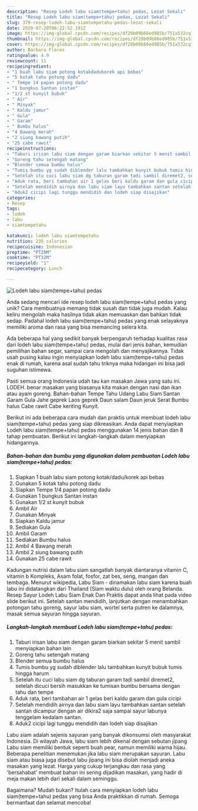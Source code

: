 ```yaml
---
description: "Resep Lodeh labu siam(tempe+tahu) pedas, Lezat Sekali"
title: "Resep Lodeh labu siam(tempe+tahu) pedas, Lezat Sekali"
slug: 379-resep-lodeh-labu-siamtempetahu-pedas-lezat-sekali
date: 2020-07-20T06:22:52.191Z
image: https://img-global.cpcdn.com/recipes/df20b09b66ed985b/751x532cq70/lodeh-labu-siamtempetahu-pedas-foto-resep-utama.jpg
thumbnail: https://img-global.cpcdn.com/recipes/df20b09b66ed985b/751x532cq70/lodeh-labu-siamtempetahu-pedas-foto-resep-utama.jpg
cover: https://img-global.cpcdn.com/recipes/df20b09b66ed985b/751x532cq70/lodeh-labu-siamtempetahu-pedas-foto-resep-utama.jpg
author: Barbara Flores
ratingvalue: 4.9
reviewcount: 11
recipeingredient:
- "1 buah labu siam potong kotakdadukorek api bebas"
- "5 kotak tahu potong dadu"
- " Tempe 14 papan potong dadu"
- "1 bungkus Santan instan"
- "1/2 st kunyit bubuk"
- " Air"
- " Minyak"
- " Kaldu jamur"
- " Gula"
- " Garam"
- " Bumbu halus"
- "4 Bawang merah"
- "2 siung bawang putih"
- "25 cabe rawit"
recipeinstructions:
- "Taburi irisan labu siam dengan garam biarkan sekitar 5 menit sambil menyiapkan bahan lain"
- "Goreng tahu setengah matang"
- "Blender semua bumbu halus"
- "Tumis bumbu yg sudah diblender lalu tambahkan kunyit bubuk tumis hingga harum"
- "Setelah itu cuci labu siam dg taburan garam tadi sambil diremet2, setelah dicuci bersih masukkan ke tumisan bumbu bersama dengan tahu dan tempe"
- "Aduk rata, beri tambahan air 1 gelas beri kaldu garam dan gula cicipi"
- "Setelah mendidih airnya dan labu siam layu tambahkan santan setelah santan dicampur dengan air dikira2 saja sampai sayur labunya tenggelam kedalam santan."
- "Aduk2 cicipi lagi tunggu mendidih dan lodeh siap disajikan"
categories:
- Resep
tags:
- lodeh
- labu
- siamtempetahu

katakunci: lodeh labu siamtempetahu 
nutrition: 235 calories
recipecuisine: Indonesian
preptime: "PT20M"
cooktime: "PT32M"
recipeyield: "1"
recipecategory: Lunch

---
```



![Lodeh labu siam(tempe+tahu) pedas](https://img-global.cpcdn.com/recipes/df20b09b66ed985b/751x532cq70/lodeh-labu-siamtempetahu-pedas-foto-resep-utama.jpg)

Anda sedang mencari ide resep lodeh labu siam(tempe+tahu) pedas yang unik? Cara membuatnya memang tidak susah dan tidak juga mudah. Kalau keliru mengolah maka hasilnya tidak akan memuaskan dan bahkan tidak sedap. Padahal lodeh labu siam(tempe+tahu) pedas yang enak selayaknya memiliki aroma dan rasa yang bisa memancing selera kita.

Ada beberapa hal yang sedikit banyak berpengaruh terhadap kualitas rasa dari lodeh labu siam(tempe+tahu) pedas, mulai dari jenis bahan, kemudian pemilihan bahan segar, sampai cara mengolah dan menyajikannya. Tidak usah pusing kalau ingin menyiapkan lodeh labu siam(tempe+tahu) pedas enak di rumah, karena asal sudah tahu triknya maka hidangan ini bisa jadi suguhan istimewa.

Pasti semua orang Indonesia udah tau kan masakan Jawa yang satu ini. LODEH. benar masakan yang biasanya kita makan dengan nasi dan ikan atau ayam goreng. Bahan-bahan Tempe Tahu Udang Labu Siam Santan Garam Gula Jahe geprek Laos geprek Daun salam Daun jeruk Serat Bumbu halus Cabe rawit Cabe keriting Kunyit.


Berikut ini ada beberapa cara mudah dan praktis untuk membuat lodeh labu siam(tempe+tahu) pedas yang siap dikreasikan. Anda dapat menyiapkan Lodeh labu siam(tempe+tahu) pedas menggunakan 14 jenis bahan dan 8 tahap pembuatan. Berikut ini langkah-langkah dalam menyiapkan hidangannya.

<!--inarticleads1-->

##### Bahan-bahan dan bumbu yang digunakan dalam pembuatan Lodeh labu siam(tempe+tahu) pedas:

1. Siapkan 1 buah labu siam potong kotak/dadu/korek api bebas
1. Gunakan 5 kotak tahu potong dadu
1. Siapkan  Tempe 1/4 papan potong dadu
1. Gunakan 1 bungkus Santan instan
1. Gunakan 1/2 st kunyit bubuk
1. Ambil  Air
1. Gunakan  Minyak
1. Siapkan  Kaldu jamur
1. Sediakan  Gula
1. Ambil  Garam
1. Sediakan  Bumbu halus
1. Ambil 4 Bawang merah
1. Ambil 2 siung bawang putih
1. Gunakan 25 cabe rawit


Kadungan nutrisi dalam labu siam sangatlah banyak diantaranya vitamin C, vitamin b Kompleks, Asam folat, fosfor, zat bes, seng, mangan dan tembaga. Menurut wikipedia, Labu Siam - dinamakan labu siam karena buah labu ini didatangkan dari Thailand (Siam waktu dulu) oleh orang Belanda. Resep Sayur Lodeh Labu Siam Enak Dan Praktis dapat anda lihat pada video slide berikut ini. Setelah santan mendidih, lanjutkan dengan menambahkan potongan tahu goreng, sayur labu siam, wortel serta putren ke dalamnya, masak semua sayuran hingga sayuran. 

<!--inarticleads2-->

##### Langkah-langkah membuat Lodeh labu siam(tempe+tahu) pedas:

1. Taburi irisan labu siam dengan garam biarkan sekitar 5 menit sambil menyiapkan bahan lain
1. Goreng tahu setengah matang
1. Blender semua bumbu halus
1. Tumis bumbu yg sudah diblender lalu tambahkan kunyit bubuk tumis hingga harum
1. Setelah itu cuci labu siam dg taburan garam tadi sambil diremet2, setelah dicuci bersih masukkan ke tumisan bumbu bersama dengan tahu dan tempe
1. Aduk rata, beri tambahan air 1 gelas beri kaldu garam dan gula cicipi
1. Setelah mendidih airnya dan labu siam layu tambahkan santan setelah santan dicampur dengan air dikira2 saja sampai sayur labunya tenggelam kedalam santan.
1. Aduk2 cicipi lagi tunggu mendidih dan lodeh siap disajikan


Labu siam adalah sejenis sayuran yang banyak dikonsumsi oleh masyarakat Indonesia. Di wilayah Jawa, labu siam lebih dikenal dengan sebutan jipang Labu siam memiliki bentuk seperti buah pear, namun memiliki warna hijau. Beberapa penelitian menemukan jika labu siam merupakan sayuran. Labu siam atau biasa juga disebut labu jipang ini bisa diolah menjadi aneka masakan yang lezat. Harga yang cukup terjangkau dan rasa yang &#39;bersahabat&#39; membuat bahan ini sering dijadikan masakan, yang hadir di meja makan lebih dari sekali dalam seminggu. 

Bagaimana? Mudah bukan? Itulah cara menyiapkan lodeh labu siam(tempe+tahu) pedas yang bisa Anda praktikkan di rumah. Semoga bermanfaat dan selamat mencoba!
